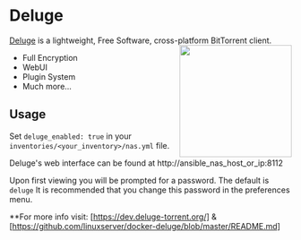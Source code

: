 # Deluge

[Deluge](http://deluge-torrent.org/) is a lightweight, Free Software, cross-platform BitTorrent client.
<img align="right" width="200" height="200" src="https://avatars2.githubusercontent.com/u/6733935?v=3&s=200">
* Full Encryption
* WebUI
* Plugin System
* Much more...

## Usage

Set `deluge_enabled: true` in your `inventories/<your_inventory>/nas.yml` file.

Deluge's web interface can be found at http://ansible_nas_host_or_ip:8112

Upon first viewing you will be prompted for a password. The default is `deluge` It is recommended that you change this password in the preferences menu.

**For more info visit: [https://dev.deluge-torrent.org/] & [https://github.com/linuxserver/docker-deluge/blob/master/README.md]
